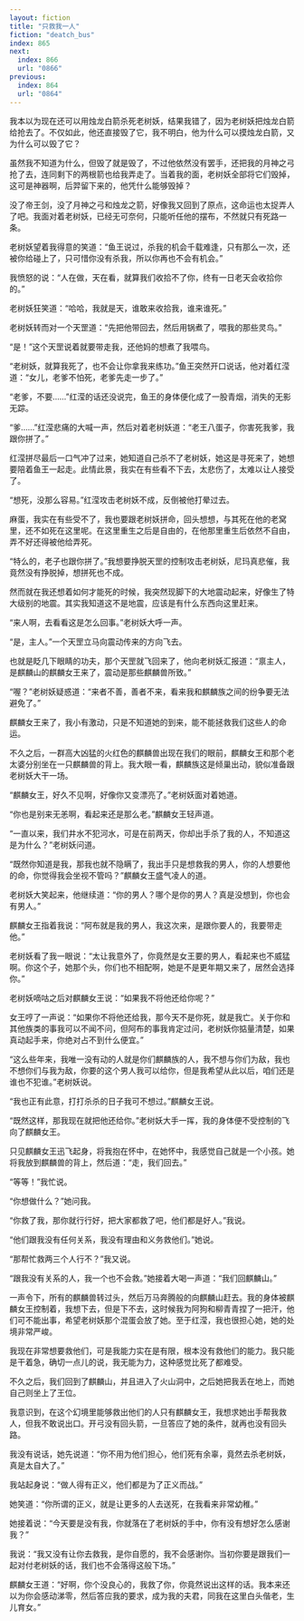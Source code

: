 ```yaml
---
layout: fiction
title: "只救我一人"
fiction: "deatch_bus"
index: 865
next:
  index: 866
  url: "0866"
previous:
  index: 864
  url: "0864"
---
```

我本以为现在还可以用烛龙白箭杀死老树妖，结果我错了，因为老树妖把烛龙白箭给抢去了。不仅如此，他还直接毁了它，我不明白，他为什么可以摸烛龙白箭，又为什么可以毁了它？

虽然我不知道为什么，但毁了就是毁了，不过他依然没有罢手，还把我的月神之弓抢了去，连同剩下的两根箭也给我弄走了。当着我的面，老树妖全部将它们毁掉，这可是神器啊，后羿留下来的，他凭什么能够毁掉？

没了帝王剑，没了月神之弓和烛龙之箭，好像我又回到了原点，这命运也太捉弄人了吧。我面对着老树妖，已经无可奈何，只能听任他的摆布，不然就只有死路一条。

老树妖望着我得意的笑道：“鱼王说过，杀我的机会千载难逢，只有那么一次，还被你给碰上了，只可惜你没有杀我，所以你再也不会有机会。”

我愤怒的说：“人在做，天在看，就算我们收拾不了你，终有一日老天会收拾你的。”

老树妖狂笑道：“哈哈，我就是天，谁敢来收拾我，谁来谁死。”

老树妖转而对一个天罡道：“先把他带回去，然后用锅煮了，喂我的那些灵鸟。”

“是！”这个天罡说着就要带走我，还他妈的想煮了我喂鸟。

“老树妖，就算我死了，也不会让你拿我来练功。”鱼王突然开口说话，他对着红滢道：“女儿，老爹不怕死，老爹先走一步了。”

“老爹，不要……”红滢的话还没说完，鱼王的身体便化成了一股青烟，消失的无影无踪。

“爹……”红滢悲痛的大喊一声，然后对着老树妖道：“老王八蛋子，你害死我爹，我跟你拼了。”

红滢拼尽最后一口气冲了过来，她知道自己杀不了老树妖，她这是寻死来了，她想要陪着鱼王一起走。此情此景，我实在有些看不下去，太悲伤了，太难以让人接受了。

“想死，没那么容易。”红滢攻击老树妖不成，反倒被他打晕过去。

麻蛋，我实在有些受不了，我也要跟老树妖拼命，回头想想，与其死在他的老窝里，还不如死在这里呢。在这里重生之后是自由的，在他那里重生后依然不自由，弄不好还得被他给弄死。

“特么的，老子也跟你拼了。”我想要挣脱天罡的控制攻击老树妖，尼玛真悲催，我竟然没有挣脱掉，想拼死也不成。

然而就在我还想着如何才能死的时候，我突然现脚下的大地震动起来，好像生了特大级别的地震。其实我知道这不是地震，应该是有什么东西向这里赶来。

“来人啊，去看看这是怎么回事。”老树妖大呼一声。

“是，主人。”一个天罡立马向震动传来的方向飞去。

也就是眨几下眼睛的功夫，那个天罡就飞回来了，他向老树妖汇报道：“禀主人，是麒麟山的麒麟女王来了，震动是那些麒麟兽所致。”

“喔？”老树妖疑惑道：“来者不善，善者不来，看来我和麒麟族之间的纷争要无法避免了。”

麒麟女王来了，我小有激动，只是不知道她的到来，能不能拯救我们这些人的命运。

不久之后，一群高大凶猛的火红色的麒麟兽出现在我们的眼前，麒麟女王和那个老太婆分别坐在一只麒麟兽的背上。我大眼一看，麒麟族这是倾巢出动，貌似准备跟老树妖大干一场。

“麒麟女王，好久不见啊，好像你又变漂亮了。”老树妖面对着她道。

“你也是别来无恙啊，看起来还是那么老。”麒麟女王轻声道。

“一直以来，我们井水不犯河水，可是在前两天，你却出手杀了我的人，不知道这是为什么？”老树妖问道。

“既然你知道是我，那我也就不隐瞒了，我出手只是想救我的男人，你的人想要他的命，你觉得我会坐视不管吗？”麒麟女王盛气凌人的道。

老树妖大笑起来，他继续道：“你的男人？哪个是你的男人？真是没想到，你也会有男人。”

麒麟女王指着我说：“阿布就是我的男人，我这次来，是跟你要人的，我要带走他。”

老树妖看了我一眼说：“太让我意外了，你竟然是女王要的男人，看起来也不威猛啊。你这个子，她那个头，你们也不相配啊，她是不是更年期又来了，居然会选择你。”

老树妖嘀咕之后对麒麟女王说：“如果我不将他还给你呢？”

女王哼了一声说：“如果你不将他还给我，那今天不是你死，就是我亡。关于你和其他族类的事我可以不闻不问，但阿布的事我肯定过问，老树妖你掂量清楚，如果真动起手来，你绝对占不到什么便宜。”

“这么些年来，我唯一没有动的人就是你们麒麟族的人，我不想与你们为敌，我也不想你们与我为敌，你要的这个男人我可以给你，但是我希望从此以后，咱们还是谁也不犯谁。”老树妖说。

“我也正有此意，打打杀杀的日子我可不想过。”麒麟女王说。

“既然这样，那我现在就把他还给你。”老树妖大手一挥，我的身体便不受控制的飞向了麒麟女王。

只见麒麟女王迅飞起身，将我抱在怀中，在她怀中，我感觉自己就是一个小孩。她将我放到麒麟兽的背上，然后道：“走，我们回去。”

“等等！”我忙说。

“你想做什么？”她问我。

“你救了我，那你就行行好，把大家都救了吧，他们都是好人。”我说。

“他们跟我没有任何关系，我没有理由和义务救他们。”她说。

“那帮忙救两三个人行不？”我又说。

“跟我没有关系的人，我一个也不会救。”她接着大喝一声道：“我们回麒麟山。”

一声令下，所有的麒麟兽转过头，然后万马奔腾般的向麒麟山赶去。我的身体被麒麟女王控制着，我想下去，但是下不去，这时候我为阿狗和柳青青捏了一把汗，他们可不能出事，希望老树妖那个混蛋会放了她。至于红滢，我也很担心她，她的处境非常严峻。

我现在非常想要救他们，可是我能力实在是有限，根本没有救他们的能力。我只能是干着急，确切一点儿的说，我无能为力，这种感觉比死了都难受。

不久之后，我们回到了麒麟山，并且进入了火山洞中，之后她把我丢在地上，而她自己则坐上了王位。

我意识到，在这个幻境里能够救出他们的人只有麒麟女王，我想求她出手帮我救人，但我不敢说出口。开弓没有回头箭，一旦答应了她的条件，就再也没有回头路。

我没有说话，她先说道：“你不用为他们担心，他们死有余辜，竟然去杀老树妖，真是太自大了。”

我站起身说：“做人得有正义，他们都是为了正义而战。”

她笑道：“你所谓的正义，就是让更多的人去送死，在我看来非常幼稚。”

她接着说：“今天要是没有我，你就落在了老树妖的手中，你有没有想好怎么感谢我？”

我说：“我又没有让你去救我，是你自愿的，我不会感谢你。当初你要是跟我们一起对付老树妖的话，我们也不会落得这般下场。”

麒麟女王道：“好啊，你个没良心的，我救了你，你竟然说出这样的话。我本来还以为你会感动涕零，然后答应我的要求，成为我的夫君，同我在这里白头偕老，生儿育女。”
